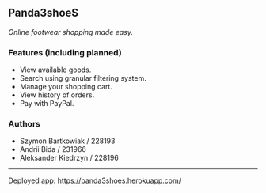 ## Panda3shoeS

_Online footwear shopping made easy._

### Features (including planned)
 - View available goods.
 - Search using granular filtering system.
 - Manage your shopping cart.
 - View history of orders.
 - Pay with PayPal.
 
### Authors
 - Szymon Bartkowiak / 228193
 - Andrii Bida / 231966
 - Aleksander Kiedrzyn / 228196
 
 ---
 
 Deployed app: https://panda3shoes.herokuapp.com/
